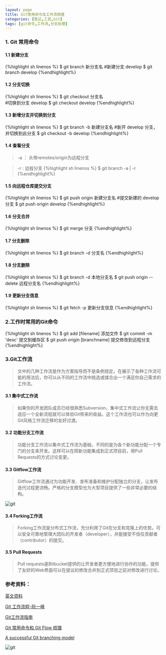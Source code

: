 ```yaml
---
layout: page
title: Git常用命令及工作流梳理
categories: [笔记,工具,Git]
tags: [git命令,工作流,分支处理]
---
```


### 1. Git 常用命令

#### 1.1 新建分支
{%highlight sh linenos %}
  $ git branch 新分支名	
  #新建分支 develop
  $ git branch develop
{%endhighlight%}

#### 1.2 分支切换
{%highlight sh linenos %}
  $ git checkout 分支名	
  #切换到分支 develop
  $ git checkout develop
{%endhighlight%}

#### 1.3 新增分支并切换到分支
{%highlight sh linenos %}
  $ git branch -b 新建分支名
  #新开 develop 分支，并切换到此分支
  $ git checkout -b develop
{%endhighlight%}

#### 1.4 查看分支
>-a ： 头带remotes/origin为远程分支

>-r : 远程分支
{%highlight sh linenos %}
  $ git branch -a | -r	
{%endhighlight%}

#### 1.5 向远程仓库提交分支
{%highlight sh linenos %}
  $ git push origin 新建分支名
  #提交新建的 develop 分支
  $ git push origin develop
{%endhighlight%}

#### 1.6 分支合并
{%highlight sh linenos %}
  $ git merge 分支
{%endhighlight%}

#### 1.7 分支删除
{%highlight sh linenos %}
  $ git branch -d 分支名
{%endhighlight%}

#### 1.8 分支删除
{%highlight sh linenos %}
  $ git branch -d 本地分支名
  $ git push origin --delete 远程分支名
{%endhighlight%}

#### 1.9 更新分支信息
{%highlight sh linenos %}
  $ git fetch -p 更新分支信息
{%endhighlight%}

### 2.工作时常用的Git命令
{%highlight sh linenos %}
  $ git add [filename] 添加文件
  $ git commit -m 'desc' 提交到缓存区
  $ git push origin [branchname] 提交修改到远程分支
{%endhighlight%}

### 3.Git工作流
>文中的几种工作流是作为方案指导而不是条例规定。在展示了各种工作流可能的用法后，你可以从不同的工作流中挑选或揉合出一个满足你自己需求的工作流。

#### 3.1 集中式工作流
>如果你的开发团队成员已经很熟悉Subversion，集中式工作流让你无需去适应一个全新流程就可以体验Git带来的收益。这个工作流也可以作为向更Git风格工作流迁移的友好过渡。

#### 3.2 功能分支工作流
>功能分支工作流以集中式工作流为基础，不同的是为各个新功能分配一个专门的分支来开发。这样可以在把新功能集成到正式项目前，用Pull Requests的方式讨论变更。

#### 3.3 Gitflow工作流
>Gitflow工作流通过为功能开发、发布准备和维护分配独立的分支，让发布迭代过程更流畅。严格的分支模型也为大型项目提供了一些非常必要的结构。

![git]({{site.baseurl}}/images/2016/0404_02.jpg)

#### 3.4 Forking工作流
>Forking工作流是分布式工作流，充分利用了Git在分支和克隆上的优势。可以安全可靠地管理大团队的开发者（developer），并能接受不信任贡献者（contributor）的提交。

#### 3.5 Pull Requests
>Pull requests是Bitbucket提供的让开发者更方便地进行协作的功能，提供了友好的Web界面可以在提议的修改合并到正式项目之前对修改进行讨论。

### 参考资料：
[英文资料](https://www.atlassian.com/git/tutorials/comparing-workflows/)

[Git 工作流程-阮一峰](http://www.ruanyifeng.com/blog/2015/12/git-workflow.html?hmsr=toutiao.io&utm_medium=toutiao.io&utm_source=toutiao.io)

[Git工作流指南](https://github.com/oldratlee/translations/tree/master/git-workflows-and-tutorials?hmsr=toutiao.io&utm_medium=toutiao.io&utm_source=toutiao.io)

[Git 常用命令和 Git Flow 梳理](http://jonyfang.com/blog/2015/11/12/git_command_and_git_branching_model/?hmsr=toutiao.io&utm_medium=toutiao.io&utm_source=toutiao.io)

[A successful Git branching model](http://nvie.com/posts/a-successful-git-branching-model/)

![git]({{site.baseurl}}/images/2016/0404_01.png)

